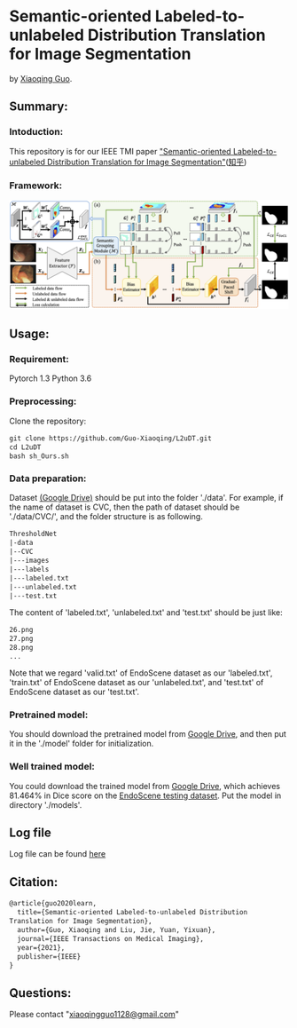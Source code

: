 # Semantic-oriented Labeled-to-unlabeled Distribution Translation for Image Segmentation

by [Xiaoqing Guo](https://guo-xiaoqing.github.io/).

## Summary:

### Intoduction:
This repository is for our IEEE TMI paper ["Semantic-oriented Labeled-to-unlabeled Distribution Translation for Image Segmentation"](https://ieeexplore.ieee.org/document/9541376)([知乎](https://zhuanlan.zhihu.com/p/476326328))

### Framework:
![](https://github.com/CityU-AIM-Group/L2uDT/blob/main/network.png)

## Usage:
### Requirement:
Pytorch 1.3
Python 3.6

### Preprocessing:
Clone the repository:
```
git clone https://github.com/Guo-Xiaoqing/L2uDT.git
cd L2uDT 
bash sh_Ours.sh
```

### Data preparation:
Dataset [(Google Drive)](https://drive.google.com/drive/folders/1MldPUTAckZV7UWswl17gNysMuViDzrpk?usp=sharing) should be put into the folder './data'. For example, if the name of dataset is CVC, then the path of dataset should be './data/CVC/', and the folder structure is as following.
```
ThresholdNet
|-data
|--CVC
|---images
|---labels
|---labeled.txt
|---unlabeled.txt
|---test.txt
```
The content of 'labeled.txt', 'unlabeled.txt' and 'test.txt' should be just like:
```
26.png
27.png
28.png
...
```
Note that we regard 'valid.txt' of EndoScene dataset as our 'labeled.txt', 'train.txt' of EndoScene dataset as our 'unlabeled.txt', and 'test.txt'  of EndoScene dataset as our 'test.txt'.

### Pretrained model:
You should download the pretrained model from [Google Drive](https://drive.google.com/file/d/1yeZxwV6dYHQJmj2i5x9PnB6u-rqvlkCj/view?usp=sharing), and then put it in the './model' folder for initialization. 

### Well trained model:
You could download the trained model from [Google Drive](https://drive.google.com/file/d/1P8OC7HDFqzlJXm9jcO85JoDKCYJN6jkI/view?usp=sharing), which achieves 81.464% in Dice score on the [EndoScene testing dataset](https://www.hindawi.com/journals/jhe/2017/4037190/). Put the model in directory './models'.

## Log file
Log file can be found [here](https://github.com/CityU-AIM-Group/L2uDT/blob/main/CVC_L2uDT_log.out)

## Citation:
```
@article{guo2020learn,
  title={Semantic-oriented Labeled-to-unlabeled Distribution Translation for Image Segmentation},
  author={Guo, Xiaoqing and Liu, Jie, Yuan, Yixuan},
  journal={IEEE Transactions on Medical Imaging},
  year={2021},
  publisher={IEEE}
}
```

## Questions:
Please contact "xiaoqingguo1128@gmail.com" 
